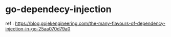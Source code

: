 # go-dependecy-injection

ref : https://blog.gojekengineering.com/the-many-flavours-of-dependency-injection-in-go-25aa070d79a0
